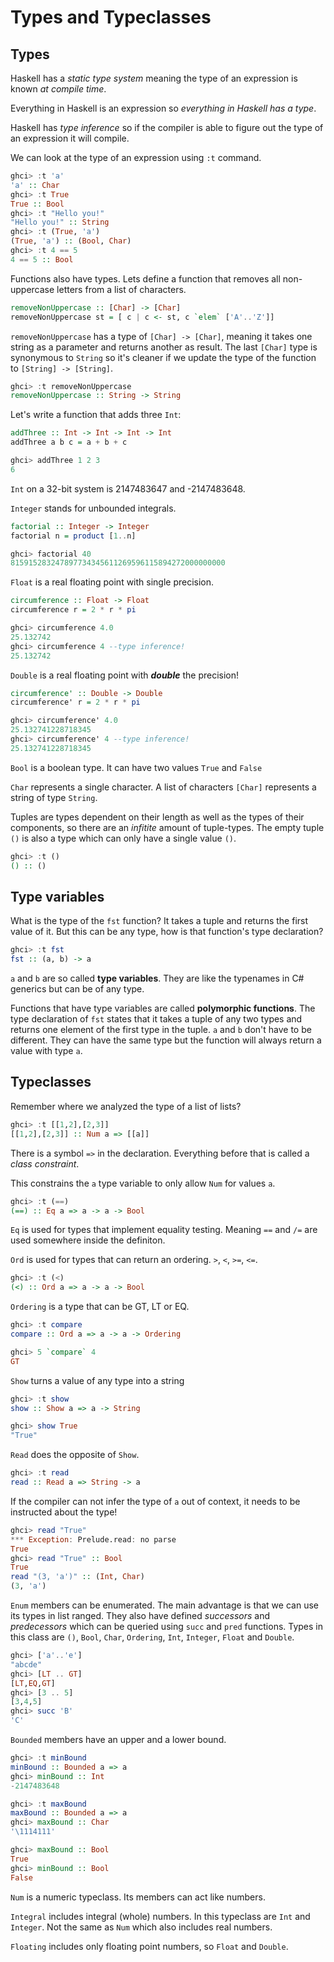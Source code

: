 # Types and Typeclasses

## Types

Haskell has a *static type system* meaning the type of an expression is known *at compile time*.

Everything in Haskell is an expression so *everything in Haskell has a type*.

Haskell has *type inference* so if the compiler is able to figure out the type of an expression it will compile.

We can look at the type of an expression using `:t` command.

```hs
ghci> :t 'a'
'a' :: Char
ghci> :t True
True :: Bool
ghci> :t "Hello you!"
"Hello you!" :: String
ghci> :t (True, 'a') 
(True, 'a') :: (Bool, Char)
ghci> :t 4 == 5
4 == 5 :: Bool
```

Functions also have types. Lets define a function that removes all non-uppercase letters from a list of characters.

```hs
removeNonUppercase :: [Char] -> [Char]  
removeNonUppercase st = [ c | c <- st, c `elem` ['A'..'Z']]
```

`removeNonUppercase` has a type of `[Char] -> [Char]`, meaning it takes one string as a parameter and returns another as result. The last `[Char]` type is synonymous to `String` so it's cleaner if we update the type of the function to `[String] -> [String]`.

```hs
ghci> :t removeNonUppercase
removeNonUppercase :: String -> String
```

Let's write a function that adds three `Int`:

```hs
addThree :: Int -> Int -> Int -> Int
addThree a b c = a + b + c
```

```hs
ghci> addThree 1 2 3
6
```

`Int` on a 32-bit system is 2147483647 and -2147483648.

`Integer` stands for unbounded integrals.

```hs
factorial :: Integer -> Integer
factorial n = product [1..n]
```

```hs
ghci> factorial 40
815915283247897734345611269596115894272000000000
```

`Float` is a real floating point with single precision.

```hs
circumference :: Float -> Float
circumference r = 2 * r * pi
```

```hs
ghci> circumference 4.0
25.132742
ghci> circumference 4 --type inference!
25.132742
```

`Double` is a real floating point with ***double*** the precision!

```hs
circumference' :: Double -> Double
circumference' r = 2 * r * pi
```

```hs
ghci> circumference' 4.0
25.132741228718345
ghci> circumference' 4 --type inference!
25.132741228718345
```

`Bool` is a boolean type. It can have two values `True` and `False`

`Char` represents a single character. A list of characters `[Char]` represents a string of type `String`.

Tuples are types dependent on their length as well as the types of their components, so there are an *infitite* amount of tuple-types. The empty tuple `()` is also a type which can only have a single value `()`.

```hs
ghci> :t ()
() :: ()
```

## Type variables

What is the type of the `fst` function? It takes a tuple and returns the first value of it. But this can be any type, how is that function's type declaration?

```hs
ghci> :t fst
fst :: (a, b) -> a
```

`a` and `b` are so called **type variables**. They are like the typenames in C# generics but can be of any type.

Functions that have type variables are called **polymorphic functions**. The type declaration of `fst` states that it takes a tuple of any two types and returns one element of the first type in the tuple. `a` and `b` don't have to be different. They can have the same type but the function will always return a value with type `a`.

## Typeclasses

Remember where we analyzed the type of a list of lists?

```hs
ghci> :t [[1,2],[2,3]]
[[1,2],[2,3]] :: Num a => [[a]]
```

There is a symbol `=>` in the declaration. Everything before that is called a *class constraint*.

This constrains the `a` type variable to only allow `Num` for values `a`.

```hs
ghci> :t (==)
(==) :: Eq a => a -> a -> Bool
```

`Eq` is used for types that implement equality testing. Meaning `==` and `/=` are used somewhere inside the definiton.

`Ord` is used for types that can return an ordering. `>`, `<`, `>=`, `<=`.

```hs
ghci> :t (<)
(<) :: Ord a => a -> a -> Bool
```

`Ordering` is a type that can be GT, LT or EQ.

```hs
ghci> :t compare
compare :: Ord a => a -> a -> Ordering

ghci> 5 `compare` 4
GT
```

`Show` turns a value of any type into a string

```hs
ghci> :t show
show :: Show a => a -> String

ghci> show True
"True"
```

`Read` does the opposite of `Show`.

```hs
ghci> :t read
read :: Read a => String -> a
```

If the compiler can not infer the type of `a` out of context, it needs to be instructed about the type!

```hs
ghci> read "True"
*** Exception: Prelude.read: no parse
True
ghci> read "True" :: Bool
True
read "(3, 'a')" :: (Int, Char)  
(3, 'a')
```

`Enum` members can be enumerated. The main advantage is that we can use its types in list ranged. They also have defined *successors* and *predecessors* which can be queried using `succ` and `pred` functions. Types in this class are `()`, `Bool`, `Char`, `Ordering`, `Int`, `Integer`, `Float` and `Double`.

```hs
ghci> ['a'..'e']  
"abcde"  
ghci> [LT .. GT]  
[LT,EQ,GT]  
ghci> [3 .. 5]  
[3,4,5]  
ghci> succ 'B'  
'C' 
```

`Bounded` members have an upper and a lower bound.

```hs
ghci> :t minBound
minBound :: Bounded a => a
ghci> minBound :: Int  
-2147483648  

ghci> :t maxBound
maxBound :: Bounded a => a
ghci> maxBound :: Char  
'\1114111'  

ghci> maxBound :: Bool  
True  
ghci> minBound :: Bool  
False  
```

`Num` is a numeric typeclass. Its members can act like numbers.

`Integral` includes integral (whole) numbers. In this typeclass are `Int` and `Integer`. Not the same as `Num` which also includes real numbers.

`Floating` includes only floating point numbers, so `Float` and `Double`.
